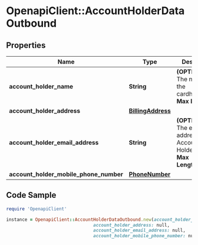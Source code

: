# OpenapiClient::AccountHolderDataOutbound

## Properties

Name | Type | Description | Notes
------------ | ------------- | ------------- | -------------
**account_holder_name** | **String** | __(OPTIONAL)__ The name of the cardholder&lt;br&gt; __Max Length:27__  | [optional] 
**account_holder_address** | [**BillingAddress**](BillingAddress.md) |  | [optional] 
**account_holder_email_address** | **String** | __(OPTIONAL)__ The e-mail address of the Account Holder&lt;br&gt; __Max Length:320__  | [optional] 
**account_holder_mobile_phone_number** | [**PhoneNumber**](PhoneNumber.md) |  | [optional] 

## Code Sample

```ruby
require 'OpenapiClient'

instance = OpenapiClient::AccountHolderDataOutbound.new(account_holder_name: null,
                                 account_holder_address: null,
                                 account_holder_email_address: null,
                                 account_holder_mobile_phone_number: null)
```


